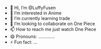 - 👋 Hi, I’m @LuffyFusen
- 👀 I’m interested in Anime
- 🌱 I’m currently learning trade
- 💞️ I’m looking to collaborate on One Piece 
- 📫 How to reach me just watch One Piece 
- 😄 Pronouns: .............
- ⚡ Fun fact: ...

<!---
LuffyFusen/LuffyFusen is a ✨ special ✨ repository because its `README.md` (this file) appears on your GitHub profile.
You can click the Preview link to take a look at your changes.
--->
